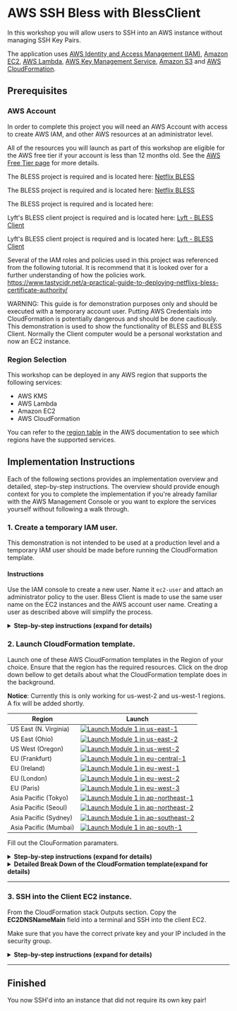 # AWS SSH Bless with BlessClient

In this workshop you will allow users to SSH into an AWS instance without managing SSH Key Pairs.

The application uses [AWS Identity and Access Management (IAM)](https://aws.amazon.com/iam/), [Amazon EC2](https://aws.amazon.com/ec2/), [AWS Lambda](https://aws.amazon.com/lambda/), [AWS Key Management Service](https://aws.amazon.com/kms/), [Amazon S3](https://aws.amazon.com/s3/) and [AWS CloudFormation](https://aws.amazon.com/cloudformation/).

## Prerequisites

### AWS Account

In order to complete this project you will need an AWS Account with access to create AWS IAM, and other AWS resources at an administrator level.

All of the resources you will launch as part of this workshop are eligible for the AWS free tier if your account is less than 12 months old. See the [AWS Free Tier page](https://aws.amazon.com/free/) for more details.

The BLESS project is required and is located here: [Netflix  BLESS](https://github.com/Netflix/bless.git)

The BLESS project is required and is located here: <a href="https://github.com/Netflix/bless.git" target="_blank">Netflix  BLESS</a>


The BLESS project is required and is located here: <a href="#" onclick='window.open("https://github.com/Netflix/bless.git");return false;'></a>


Lyft's BLESS client project is required and is located here: [Lyft - BLESS Client](https://github.com/lyft/python-blessclient)

Lyft's BLESS client project is required and is located here: <a href="https://github.com/lyft/python-blessclient" target="_blank">Lyft - BLESS Client</a>

Several of the IAM roles and policies used in this project was referenced from the following tutorial. It is recommend that it is looked over for a further understanding of how the policies work. https://www.tastycidr.net/a-practical-guide-to-deploying-netflixs-bless-certificate-authority/

WARNING: This guide is for demonstration purposes only and should be executed with a temporary account user.  Putting AWS Credentials into CloudFormation is potentially dangerous and should be done cautiously.  This demonstration is used to show the functionality of BLESS and BLESS Client.  Normally the Client computer would be a personal workstation and now an EC2 instance.

### Region Selection

This workshop can be deployed in any AWS region that supports the following services:

- AWS KMS
- AWS Lambda
- Amazon EC2
- AWS CloudFormation

You can refer to the [region table](https://aws.amazon.com/about-aws/global-infrastructure/regional-product-services/) in the AWS documentation to see which regions have the supported services.


## Implementation Instructions

Each of the following sections provides an implementation overview and detailed, step-by-step instructions. The overview should provide enough context for you to complete the implementation if you're already familiar with the AWS Management Console or you want to explore the services yourself without following a walk through.

### 1. Create a temporary IAM user.

This demonstration is not intended to be used at a production level and a temporary IAM user should be made before running the CloudFormation template.  

#### Instructions

Use the IAM console to create a new user. Name it `ec2-user` and attach an administrator policy to the user.  Bless Client is made to use the same user name on the EC2 instances and the AWS account user name.  Creating a user as described above will simplify the process.


<details>
<summary><strong>Step-by-step instructions (expand for details)</strong></summary><p>

1. From the AWS console, click on *services* and go to **IAM** under *Security, Identity & Compliance*.

2. One the left side of the screen, click **Users** and the click **Add User**.

3. Give the user a name. For this project use `ec2-user` and select both **Programmatic access** and **AWS Management Console access**.  Give the user a password from *Console password* and check *Require password reset* if desired. Click **Next: Permissions**.

	><img src="IMAGES/img-1.png" alt="drawing" width="800px"/><br/>

<br/>

4. Click **Attach existing Policies Directly** and select **AdministratorAccess**, click **Next: Review**.

	><img src="IMAGES/img-2.png" alt="drawing" width="800px"/><br/>

<br/>

5.  Click **Create User**, save the *Programmatic access credentials* and log in as the new user.

</p></details>

### 2. Launch CloudFormation template.

Launch one of these AWS CloudFormation templates in the Region of your choice.  Ensure that the region has the required resources.  Click on the drop down bellow to get details about what the CloudFormation template does in the background.

**Notice**: Currently this is only working for us-west-2 and us-west-1 regions.  A fix will be added shortly.

Region| Launch
------|-----
US East (N. Virginia) | [![Launch Module 1 in us-east-1](http://docs.aws.amazon.com/AWSCloudFormation/latest/UserGuide/images/cloudformation-launch-stack-button.png)](https://console.aws.amazon.com/cloudformation/home?region=us-east-1#/stacks/new?stackName=BLESS&templateURL=https://s3.amazonaws.com/alangixxer-github/aws-ssh-bless-with-blessclient/bless-blessclient.json)
US East (Ohio) | [![Launch Module 1 in us-east-2](http://docs.aws.amazon.com/AWSCloudFormation/latest/UserGuide/images/cloudformation-launch-stack-button.png)](https://console.aws.amazon.com/cloudformation/home?region=us-east-2#/stacks/new?stackName=BLESS&templateURL=https://s3.amazonaws.com/alangixxer-github/aws-ssh-bless-with-blessclient/bless-blessclient.json)
US West (Oregon) | [![Launch Module 1 in us-west-2](http://docs.aws.amazon.com/AWSCloudFormation/latest/UserGuide/images/cloudformation-launch-stack-button.png)](https://console.aws.amazon.com/cloudformation/home?region=us-west-2#/stacks/new?stackName=BLESS&templateURL=https://s3.amazonaws.com/alangixxer-github/aws-ssh-bless-with-blessclient/bless-blessclient.json)
EU (Frankfurt) | [![Launch Module 1 in eu-central-1](http://docs.aws.amazon.com/AWSCloudFormation/latest/UserGuide/images/cloudformation-launch-stack-button.png)](https://console.aws.amazon.com/cloudformation/home?region=eu-central-1#/stacks/new?stackName=BLESS&templateURL=https://s3.amazonaws.com/alangixxer-github/aws-ssh-bless-with-blessclient/bless-blessclient.json)
EU (Ireland) | [![Launch Module 1 in eu-west-1](http://docs.aws.amazon.com/AWSCloudFormation/latest/UserGuide/images/cloudformation-launch-stack-button.png)](https://console.aws.amazon.com/cloudformation/home?region=eu-west-1#/stacks/new?stackName=BLESS&templateURL=https://s3.amazonaws.com/alangixxer-github/aws-ssh-bless-with-blessclient/bless-blessclient.json)
EU (London) | [![Launch Module 1 in eu-west-2](http://docs.aws.amazon.com/AWSCloudFormation/latest/UserGuide/images/cloudformation-launch-stack-button.png)](https://console.aws.amazon.com/cloudformation/home?region=eu-west-2#/stacks/new?stackName=BLESS&templateURL=https://s3.amazonaws.com/alangixxer-github/aws-ssh-bless-with-blessclient/bless-blessclient.json)
EU (Paris) | [![Launch Module 1 in eu-west-3](http://docs.aws.amazon.com/AWSCloudFormation/latest/UserGuide/images/cloudformation-launch-stack-button.png)](https://console.aws.amazon.com/cloudformation/home?region=eu-west-3#/stacks/new?stackName=BLESS&templateURL=https://s3.amazonaws.com/alangixxer-github/aws-ssh-bless-with-blessclient/bless-blessclient.json)
Asia Pacific (Tokyo) | [![Launch Module 1 in ap-northeast-1](http://docs.aws.amazon.com/AWSCloudFormation/latest/UserGuide/images/cloudformation-launch-stack-button.png)](https://console.aws.amazon.com/cloudformation/home?region=ap-northeast-1#/stacks/new?stackName=BLESS&templateURL=https://s3.amazonaws.com/alangixxer-github/aws-ssh-bless-with-blessclient/bless-blessclient.json)
Asia Pacific (Seoul) | [![Launch Module 1 in ap-northeast-2](http://docs.aws.amazon.com/AWSCloudFormation/latest/UserGuide/images/cloudformation-launch-stack-button.png)](https://console.aws.amazon.com/cloudformation/home?region=ap-northeast-2#/stacks/new?stackName=BLESS&templateURL=https://s3.amazonaws.com/alangixxer-github/aws-ssh-bless-with-blessclient/bless-blessclient.json)
Asia Pacific (Sydney) | [![Launch Module 1 in ap-southeast-2](http://docs.aws.amazon.com/AWSCloudFormation/latest/UserGuide/images/cloudformation-launch-stack-button.png)](https://console.aws.amazon.com/cloudformation/home?region=ap-southeast-2#/stacks/new?stackName=BLESS&templateURL=https://s3.amazonaws.com/alangixxer-github/aws-ssh-bless-with-blessclient/bless-blessclient.json)
Asia Pacific (Mumbai) | [![Launch Module 1 in ap-south-1](http://docs.aws.amazon.com/AWSCloudFormation/latest/UserGuide/images/cloudformation-launch-stack-button.png)](https://console.aws.amazon.com/cloudformation/home?region=ap-south-1#/stacks/new?stackName=BLESS&templateURL=https://s3.amazonaws.com/alangixxer-github/aws-ssh-bless-with-blessclient/bless-blessclient.json)

Fill out the ClouFormation paramaters.
<details>
<summary><strong>Step-by-step instructions (expand for details)</strong></summary><p>

1. Fill out the CoudFormation paramaters.
	> **Stack name**: Give a unique name.
	>**ChosenVPC**: Select a VPC where the EC2 instances will be placed.
	> **ChosenSubnet**: Select a Subnet where the EC2 instances will be placed, ensure that they are in the Chosen VPC.
	> **SSHnetwork**: Enter your IP.
	> **VCPCIDR**: Enter your selected VPC CIDR block.
	> **EC2KeyPair**: Pick a Key Pair used to log into the Client EC2.
	> **KeyAlias**: Enter a Key Alias for the KMS key.
	> **KeyPwd**: Enter a password for the created Key Pair.
	> **NewUser**: Select a username to generate a new user.
	> **DeploySecondEC2**: Select True or False to launch a second EC2.
	> **AccessKey**: Enter an AWS Access Key.
	> **SecretAccessKey**: Enter an AWS Secret Access Key.

 2. Click **Next**.
 3. Add a tag if desired and click **Next**.
 4. Check *I acknowledge that AWS CloudFormation might create IAM resources with custom names.* and click **Create**.

</p></details>

<details>
<summary><strong>Detailed Break Down of the CloudFormation template(expand for details)</strong></summary><p>

#### 1. Two EC2 instances are created.

- The first created instance will take place of a personal laptop (client workstation).  The second instance will serve as "some other box within AWS" to SSH into.  The demonstration is done this way so it can be fully automated from one CloudFormation template.  The EC2 instances have permission to KMS decrypt and write/read to S3 which would not be needed required for normal use.

#### 2. Two IAM roles are created; **BlessLambdaRole** and **BlessInvokeRole.**

- BlessLambdaRole has the following trust relationship.
	```json
	{
	  "Version": "2012-10-17",
	  "Statement": [
	    {
	      "Sid": "",
	      "Effect": "Allow",
	      "Principal": {
	        "AWS": "arn:aws:sts::##########:assumed-role/BLESS-BlessInvokeRole-	1DIUQOETIAT82/mfaassume",
	        "Service": "lambda.amazonaws.com"
	      },
	      "Action": "sts:AssumeRole"
	    }
	  ]
	}
	```

- BlessLambdaRole has the two following attached policies.

	```json
	{
	    "Version": "2012-10-17",
	    "Statement": [
	        {
	            "Action": [
	                "kms:GenerateRandom",
	                "logs:CreateLogGroup",
	                "logs:CreateLogStream",
	                "logs:PutLogEvents"
	            ],
	            "Resource": "*",
	            "Effect": "Allow"
	        },
	        {
	            "Action": [
	                "kms:Decrypt",
	                "kms:DescribeKey"
	            ],
	            "Resource": [
	                "arn:aws:kms:us-west-1:##########:key/826f7075-df66-4090-8131-############"
	            ],
	            "Effect": "Allow",
	            "Sid": "AllowKMSDecryption"
	        }
	    ]
	}
	```

	```json
	{
	    "Version": "2012-10-17",
	    "Statement": [
	        {
	            "Action": [
	                "kms:Decrypt",
	                "kms:DescribeKey"
	            ],
	            "Resource": [
	                "arn:aws:kms:us-west-1:##########:key/826f7075-df66-4090-############"
	            ],
	            "Effect": "Allow",
	            "Sid": "AllowKMSDecryption"
	        }
	    ]
	}
	```
- BlessInvokeRole has the following trust relationship.

	```json
	{
	  "Version": "2012-10-17",
	  "Statement": [
	    {
	      "Sid": "",
	      "Effect": "Allow",
	      "Principal": {
	        "AWS": "arn:aws:iam::##########:root"
	      },
	      "Action": "sts:AssumeRole"
	    }
	  ]
	}
	```

- BlessInvokeRole has the following attached policies.

	```json
	{
	    "Version": "2012-10-17",
	    "Statement": [
	        {
	            "Action": [
	                "lambda:InvokeFunction"
	            ],
	            "Resource": [
	                "arn:aws:lambda:us-west-1:##########:function:BLESS-BlessFunction"
	            ],
	            "Effect": "Allow",
	            "Sid": ""
	        },
	        {
	            "Action": [
	                "iam:GetUser"
	            ],
	            "Resource": [
	                "arn:aws:iam::##########:user/${aws:username}"
	            ],
	            "Effect": "Allow",
	            "Sid": ""
	        },
	        {
	            "Condition": {
	                "StringEquals": {
	                    "kms:EncryptionContext:from": "${aws:username}",
	                    "kms:EncryptionContext:user_type": "user",
	                    "kms:EncryptionContext:to": [
	                        "bless"
	                    ]
	                },
	                "Bool": {
	                    "aws:MultiFactorAuthPresent": "true"
	                }
	            },
	            "Action": "kms:Encrypt",
	            "Resource": [
	                "arn:aws:kms:us-west-1:##########:key/826f7075-df66-4090-8131-############"
	            ],
	            "Effect": "Allow",
	            "Sid": "AllowKMSEncryptIfMFAPresent"
	        }
	    ]
	}
	```
- More information about these Roles and Policies can be found from the initial referenced [tutorial](https://www.tastycidr.net/a-practical-guide-to-deploying-netflixs-bless-certificate-authority/).  

#### 3.  BLESS is installed on the Client EC2 instance.

- Follow [Netflix  BLESS](https://github.com/Netflix/bless.git) guide.

#### 4. BLESS Client is install on the Client EC2 instnace.

- Follow [Lyft - BLESS Client](https://github.com/lyft/python-blessclient) guide.

</p></details>

---

### 3. SSH into the Client EC2 instance.

From the CloudFormation stack Outputs section.  Copy the **EC2DNSNameMain** field into a terminal and SSH into the client EC2.

Make sure that you have the correct private key and your IP included in the security group.


<details>
<summary><strong>Step-by-step instructions (expand for details)</strong></summary><p>

1. Once SSH'd into the EC2.  Change directory to the installed Bless Client.
	`cd /home/ec2-user/python-blessclient`

2. Run the SSH command like the example below. This should not work.
	`ssh ec2-user@172.31.14.85 -i ~/.ssh/blessid`

4. Run the following command to get a signed certificate.
	``eval `ssh-agent -s`;./blessclient.run --region WEST``

5. Now run the SSH command like the example below.
	`BLESS_COMPLETE=1 ssh ec2-user@172.31.14.85 -i ~/.ssh/blessid`

</p></details>

---

## Finished
You now SSH'd into an instance that did not require its own key pair!

